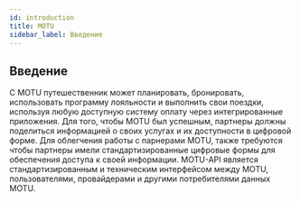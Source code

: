 ```yaml
---
id: introduction
title: MOTU
sidebar_label: Введение
---
```


## Введение

С MOTU путешественник может планировать, бронировать, использовать программу лояльности и выполнить свои поездки, используя любую доступную систему оплату через интегрированные приложения. Для того, чтобы MOTU был успешным, партнеры должны поделиться информацией о своих услугах и их доступности в цифровой форме. Для облегчения работы с парнерами MOTU, также требуются чтобы партнеры имели стандартизированные цифровые формы для обеспечения доступа к своей информации. MOTU-API является стандартизированным и техническим интерфейсом между MOTU, пользователями, провайдерами и другими потребителями данных MOTU.